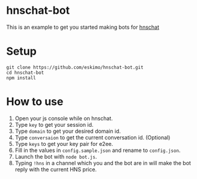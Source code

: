 # hnschat-bot
This is an example to get you started making bots for [hnschat](https://hns.chat)

# Setup
```
git clone https://github.com/eskimo/hnschat-bot.git
cd hnschat-bot
npm install
```

# How to use
1. Open your js console while on hnschat.
2. Type `key` to get your session id.
3. Type `domain` to get your desired domain id.
4. Type `conversaion` to get the current conversation id. (Optional)
5. Type `keys` to get your key pair for e2ee.
6. Fill in the values in `config.sample.json` and rename to `config.json`.
7. Launch the bot with `node bot.js`.
8. Typing `!hns` in a channel which you and the bot are in will make the bot reply with the current HNS price.
